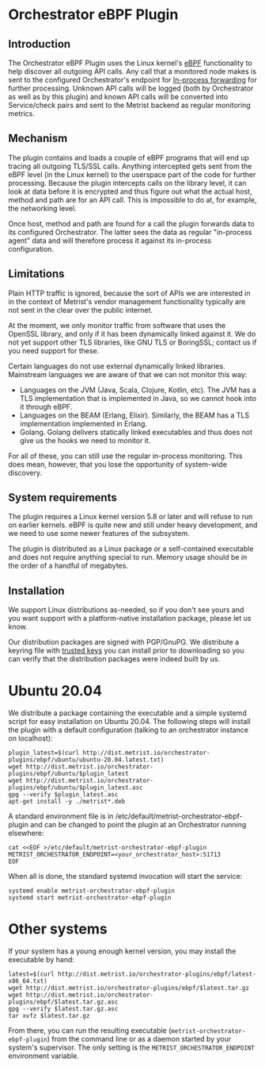 # Orchestrator eBPF Plugin

## Introduction

The Orchestrator eBPF Plugin uses the Linux kernel's [eBPF](https://ebpf.io/) functionality to help discover all
outgoing API calls. Any call that a monitored node makes is sent to the configured Orchestrator's endpoint for
[In-process forwarding](./agent-source-code#in-process-forwarding) for further processing. Unknown API calls
will be logged (both by Orchestrator as well as by this plugin) and known API calls will be converted into
Service/check pairs and sent to the Metrist backend as regular monitoring metrics.

## Mechanism

The plugin contains and loads a couple of eBPF programs that will end up tracing all outgoing TLS/SSL calls. Anything
intercepted gets sent from the eBPF level (in the Linux kernel) to the userspace part of the code for further
processing. Because the plugin intercepts calls on the library level, it can look at data before it is encrypted and
thus figure out what the actual host, method and path are for an API call. This is impossible to do at, for example,
the networking level.

Once host, method and path are found for a call the plugin forwards data to its configured Orchestrator. The latter
sees the data as regular "in-process agent" data and will therefore process it against its in-process configuration.

## Limitations

Plain HTTP traffic is ignored, because the sort of APIs we are interested in in the context of Metrist's vendor
management functionality typically are not sent in the clear over the public internet.

At the moment, we only monitor traffic from software that uses the OpenSSL library, and only if it has been dynamically
linked against it. We do not yet support other TLS libraries, like GNU TLS or BoringSSL; contact us if you need support
for these.

Certain languages do not use external dynamically linked libraries. Mainstream languages we are aware of that we can not
monitor this way:

* Languages on the JVM (Java, Scala, Clojure, Kotlin, etc). The JVM has a TLS implementation that is implemented in Java,
  so we cannot hook into it through eBPF.
* Languages on the BEAM (Erlang, Elixir). Similarly, the BEAM has a TLS implementation implemented in Erlang.
* Golang. Golang delivers statically linked executables and thus does not give us the hooks we need to monitor it.

For all of these, you can still use the regular in-process monitoring. This does mean, however, that you lose the opportunity
of system-wide discovery.

## System requirements

The plugin requires a Linux kernel version 5.8 or later and will refuse to run on earlier kernels. eBPF is quite new
and still under heavy development, and we need to use some newer features of the subsystem.

The plugin is distributed as a Linux package or a self-contained executable and does not require anything special to run. Memory
usage should be in the order of a handful of megabytes.

## Installation

We support Linux distributions as-needed, so if you don't see yours and you want support with a platform-native installation
package, please let us know.

Our distribution packages are signed with PGP/GnuPG. We distribute a keyring file with [trusted keys](https://github.com/Metrist-Software/orchestrator/blob/main/dist/trustedkeys.gpg) you can install prior to downloading
so you can verify that the distribution packages were indeed built by us.

# Ubuntu 20.04

We distribute a package containing the executable and a simple systemd script for easy installation on Ubuntu 20.04. The following
steps will install the plugin with a default configuration (talking to an orchestrator instance on localhost):

    plugin_latest=$(curl http://dist.metrist.io/orchestrator-plugins/ebpf/ubuntu/ubuntu-20.04.latest.txt)
    wget http://dist.metrist.io/orchestrator-plugins/ebpf/ubuntu/$plugin_latest
    wget http://dist.metrist.io/orchestrator-plugins/ebpf/ubuntu/$plugin_latest.asc
    gpg --verify $plugin_latest.asc
    apt-get install -y ./metrist*.deb

A standard environment file is in /etc/default/metrist-orchestrator-ebpf-plugin and can be changed to point the plugin at
an Orchestrator running elsewhere:

    cat <<EOF >/etc/default/metrist-orchestrator-ebpf-plugin
    METRIST_ORCHESTRATOR_ENDPOINT=<your_orchestrator_host>:51713
    EOF

When all is done, the standard systemd invocation will start the service:

    systemd enable metrist-orchestrator-ebpf-plugin
    systemd start metrist-orchestrator-ebpf-plugin

# Other systems

If your system has a young enough kernel version, you may install the executable by hand:

    latest=$(curl http://dist.metrist.io/orchestrator-plugins/ebpf/latest-x86_64.txt)
    wget http://dist.metrist.io/orchestrator-plugins/ebpf/$latest.tar.gz
    wget http://dist.metrist.io/orchestrator-plugins/ebpf/$latest.tar.gz.asc
    gpg --verify $latest.tar.gz.asc
    tar xvfz $latest.tar.gz

From there, you can run the resulting executable (`metrist-orchestrator-ebpf-plugin`) from the command line or as a daemon
started by your system's supervisor. The only setting is the `METRIST_ORCHESTRATOR_ENDPOINT` environment variable.
